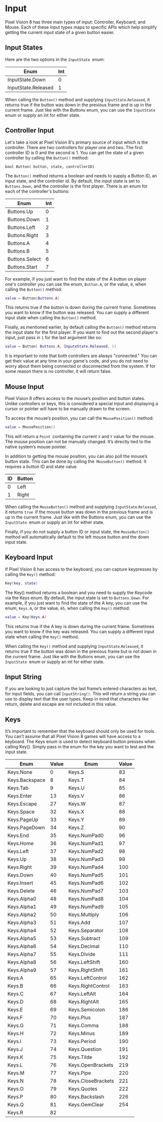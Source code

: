 # Input 

Pixel Vision 8 has three main types of input: Controller, Keyboard, and Mouse. Each of these input types maps to specific APIs which help simplify getting the current input state of a given button easier. 

## Input States

Here are the two options in the `InputState `enum:

| Enum                 | Int |
|----------------------|-----|
| InputState\.Down     | 0   |
| InputState\.Released | 1   |

When calling the `Button()` method and supplying `InputState`.`Released`, it returns true if the button was down in the previous frame and is up in the current frame. Just like with the Buttons enum, you can use the `InputState `enum or supply an int for either state.

## Controller Input

Let's take a look at Pixel Vision 8's primary source of input which is the controller. There are two controllers for player one and two. The first controller ID is 0 and the second is 1. You can get the state of a given controller by calling the `Button()` method:

`bool Button( button, state, controllerID)`

The `Button()` method returns a boolean and needs to supply a Button ID, an input state, and the controller id. By default, the input state is set to `Buttons.Down`, and the controller is the first player. There is an enum for each of the controller's buttons:

| Enum            | Int |
|-----------------|-----|
| Buttons\.Up     | 0   |
| Buttons\.Down   | 1   |
| Buttons\.Left   | 2   |
| Buttons\.Right  | 3   |
| Buttons\.A      | 4   |
| Buttons\.B      | 5   |
| Buttons\.Select | 6   |
| Buttons\.Start  | 7   |

For example, if you just want to find the state of the A button on player one's controller you can use the enum, `Button.A`, or the value, `0`, when calling the `Button()` method:

```lua
value = Button(Buttons.A)
```

This returns true if the button is down during the current frame. Sometimes you want to know if the button was released. You can supply a different input state when calling the `Button()` method. 

Finally, as mentioned earlier, by default calling the `Button()` method returns the input state for the first player. If you want to find out the second player's input, just pass in `1` for the last argument like so:

```lua
value = Button( Buttons.A, InputeState.Released, 1)
```

It is important to note that both controllers are always "connected." You can get their value at any time in your game's code, and you do not need to worry about them being connected or disconnected from the system. If for some reason there is no controller, it will return false.

## Mouse Input

Pixel Vision 8 offers access to the mouse’s position and button states. Unlike controllers or keys, this is considered a special input and displaying a cursor or pointer will have to be manually drawn to the screen.

To access the mouse’s position, you can call the `MousePosition()` method:

```lua
value = MousePosition()
```

This will return a `Point `containing the current `X` and `Y` value for the mouse. The mouse position can not be manually changed. It’s directly tied to the native system’s mouse pointer.

In addition to getting the mouse position, you can also poll the mouse’s button state. This can be done by calling the` MouseButton()` method. It requires a button ID and state value.

| ID | Button |
|----|--------|
| 0  | Left   |
| 1  | Right  |


When calling the `MouseButton()` method and supplying `InputState`.`Released`, it returns `true `if the mouse button was down in the previous frame and is up in the current frame. Just like with the Buttons enum, you can use the `InputState `enum or supply an int for either state. 

Finally, if you do not supply a button ID or input state, the `MouseButton()` method will automatically default to the left mouse button and the down input state.

## Keyboard Input

If Pixel Vision 8 has access to the keyboard, you can capture keypresses by calling the `Key()` method:

```lua
Key(key, state)
```

The Key() method returns a boolean and you need to supply the Keycode via the Keys enum. By default, the input state is set to `Buttons.Down`. For example, if you just want to find the state of the A key, you can use the enum, `Keys.A`, or the value, `65`, when calling the `Key()` method:

```lua
value = Key(Keys.A)
```

This returns true if the A key is down during the current frame. Sometimes you want to know if the key was released. You can supply a different input state when calling the `Key()` method. 

When calling the `Key()` method and supplying `InputState`.`Released`, it returns true if the button was down in the previous frame but is not down in the current frame. Just like with the Buttons enum, you can use the `InputState `enum or supply an int for either state.

## Input String

If you are looking to just capture the last frame’s entered characters as text, for input fields, you can call `InputString()`.  This will return a string you can use to display text that the user types. Keep in mind that characters like return, delete and escape are not included in this value.

## Keys

It’s important to remember that the keyboard should only be used for tools. You can’t assume that all Pixel Vision 8 games will have access to a keyboard. The Keys enum is used to detect keyboard button presses when calling Key(). Simply pass in the enum for the key you want to test and the input state.

| Enum            | Value | Enum                | Value |
|-----------------|-------|---------------------|-------|
| Keys\.None      | 0     | Keys\.S             | 83    |
| Keys\.Backspace | 8     | Keys\.T             | 84    |
| Keys\.Tab       | 9     | Keys\.U             | 85    |
| Keys\.Enter     | 13    | Keys\.V             | 86    |
| Keys\.Escape    | 27    | Keys\.W             | 87    |
| Keys\.Space     | 32    | Keys\.X             | 88    |
| Keys\.PageUp    | 33    | Keys\.Y             | 89    |
| Keys\.PageDown  | 34    | Keys\.Z             | 90    |
| Keys\.End       | 35    | Keys\.NumPad0       | 96    |
| Keys\.Home      | 36    | Keys\.NumPad1       | 97    |
| Keys\.Left      | 37    | Keys\.NumPad2       | 98    |
| Keys\.Up        | 38    | Keys\.NumPad3       | 99    |
| Keys\.Right     | 39    | Keys\.NumPad4       | 100   |
| Keys\.Down      | 40    | Keys\.NumPad5       | 101   |
| Keys\.Insert    | 45    | Keys\.NumPad6       | 102   |
| Keys\.Delete    | 46    | Keys\.NumPad7       | 103   |
| Keys\.Alpha0    | 48    | Keys\.NumPad8       | 104   |
| Keys\.Alpha1    | 49    | Keys\.NumPad9       | 105   |
| Keys\.Alpha2    | 50    | Keys\.Multiply      | 106   |
| Keys\.Alpha3    | 51    | Keys\.Add           | 107   |
| Keys\.Alpha4    | 52    | Keys\.Separator     | 108   |
| Keys\.Alpha5    | 53    | Keys\.Subtract      | 109   |
| Keys\.Alpha6    | 54    | Keys\.Decimal       | 110   |
| Keys\.Alpha7    | 55    | Keys\.Divide        | 111   |
| Keys\.Alpha8    | 56    | Keys\.LeftShift     | 160   |
| Keys\.Alpha9    | 57    | Keys\.RightShift    | 161   |
| Keys\.A         | 65    | Keys\.LeftControl   | 162   |
| Keys\.B         | 66    | Keys\.RightControl  | 163   |
| Keys\.C         | 67    | Keys\.LeftAlt       | 164   |
| Keys\.D         | 68    | Keys\.RightAlt      | 165   |
| Keys\.E         | 69    | Keys\.Semicolon     | 186   |
| Keys\.F         | 70    | Keys\.Plus          | 187   |
| Keys\.G         | 71    | Keys\.Comma         | 188   |
| Keys\.H         | 72    | Keys\.Minus         | 189   |
| Keys\.I         | 73    | Keys\.Period        | 190   |
| Keys\.J         | 74    | Keys\.Question      | 191   |
| Keys\.K         | 75    | Keys\.Tilde         | 192   |
| Keys\.L         | 76    | Keys\.OpenBrackets  | 219   |
| Keys\.M         | 77    | Keys\.Pipe          | 220   |
| Keys\.N         | 78    | Keys\.CloseBrackets | 221   |
| Keys\.O         | 79    | Keys\.Quotes        | 222   |
| Keys\.P         | 80    | Keys\.Backslash     | 226   |
| Keys\.Q         | 81    | Keys\.OemClear      | 254   |
| Keys\.R         | 82    |                     |       |